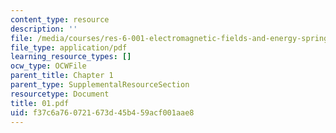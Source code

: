 ```yaml
---
content_type: resource
description: ''
file: /media/courses/res-6-001-electromagnetic-fields-and-energy-spring-2008/f37c6a760721673d45b459acf001aae8_01.pdf
file_type: application/pdf
learning_resource_types: []
ocw_type: OCWFile
parent_title: Chapter 1
parent_type: SupplementalResourceSection
resourcetype: Document
title: 01.pdf
uid: f37c6a76-0721-673d-45b4-59acf001aae8
---
```

